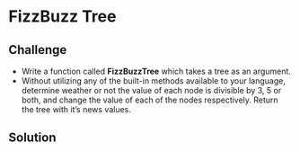 # FizzBuzz Tree
<!-- Short summary or background information -->

## Challenge
* Write a function called **FizzBuzzTree** which takes a tree as an argument.
* Without utilizing any of the built-in methods available to your language, determine weather or not the value of each node is divisible by 3, 5 or both, and change the value of each of the nodes respectively. Return the tree with it’s news values.
## Solution
<!-- Embedded whiteboard image -->